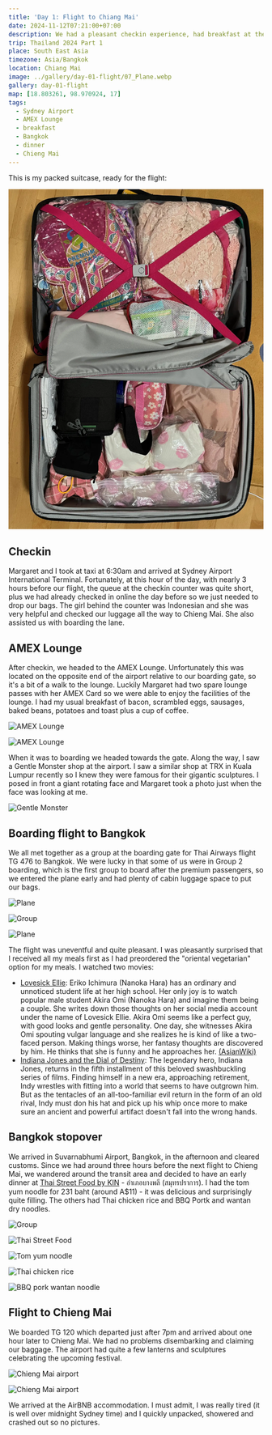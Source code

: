 ```yaml
---
title: 'Day 1: Flight to Chiang Mai'
date: 2024-11-12T07:21:00+07:00
description: We had a pleasant checkin experience, had breakfast at the AMEX lounge, before boarding a flight to Bangkok. We stopped for 3 hours in Bangkok which was enough time, before boarding a flight to Chieng Mai. We arrived safely and checked into an AirBNB house for our stay here.
trip: Thailand 2024 Part 1
place: South East Asia
timezone: Asia/Bangkok
location: Chiang Mai
image: ../gallery/day-01-flight/07_Plane.webp
gallery: day-01-flight
map: [18.803261, 98.970924, 17]
tags:
  - Sydney Airport
  - AMEX Lounge
  - breakfast
  - Bangkok
  - dinner
  - Chieng Mai
---
```


This is my packed suitcase, ready for the flight:

![Suitcase](../gallery/day-01-flight/00_Suitcase.webp)

## Checkin

Margaret and I took at taxi at 6:30am and arrived at Sydney Airport International Terminal. Fortunately, at this hour of the day, with nearly 3 hours before our flight, the queue at the checkin counter was quite short, plus we had already checked in online the day before so we just needed to drop our bags. The girl behind the counter was Indonesian and she was very helpful and checked our luggage all the way to Chieng Mai. She also assisted us with boarding the lane.

## AMEX Lounge

After checkin, we headed to the AMEX Lounge. Unfortunately this was located on the opposite end of the airport relative to our boarding gate, so it's a bit of a walk to the lounge. Luckily Margaret had two spare lounge passes with her AMEX Card so we were able to enjoy the facilities of the lounge. I had my usual breakfast of bacon, scrambled eggs, sausages, baked beans, potatoes and toast plus a cup of coffee.

![AMEX Lounge](../gallery/day-01-flight/02_AMEX_Lounge.webp)

![AMEX Lounge](../gallery/day-01-flight/03_AMEX_Lounge.webp)

When it was to boarding we headed towards the gate. Along the way, I saw a Gentle Monster shop at the airport. I saw a similar shop at TRX in Kuala Lumpur recently so I knew they were famous for their gigantic sculptures. I posed in front a giant rotating face and Margaret took a photo just when the face was looking at me.

![Gentle Monster](../gallery/day-01-flight/05_Gentle_Monster.webp)

## Boarding flight to Bangkok

We all met together as a group at the boarding gate for Thai Airways flight TG 476 to Bangkok. We were lucky in that some of us were in Group 2 boarding, which is the first group to board after the premium passengers, so we entered the plane early and had plenty of cabin luggage space to put our bags.

![Plane](../gallery/day-01-flight/04_Plane.webp)

![Group](../gallery/day-01-flight/06_Group.webp)

![Plane](../gallery/day-01-flight/07_Plane.webp)

The flight was uneventful and quite pleasant. I was pleasantly surprised that I received all my meals first as I had preordered the "oriental vegetarian" option for my meals. I watched two movies:

- [Lovesick Ellie](https://www.dailymotion.com/video/x95s79u): Eriko Ichimura (Nanoka Hara) has an ordinary and unnoticed student life at her high school. Her only joy is to watch popular male student Akira Omi (Nanoka Hara) and imagine them being a couple. She writes down those thoughts on her social media account under the name of Lovesick Ellie. Akira Omi seems like a perfect guy, with good looks and gentle personality. One day, she witnesses Akira Omi spouting vulgar language and she realizes he is kind of like a two-faced person. Making things worse, her fantasy thoughts are discovered by him. He thinks that she is funny and he approaches her. [(AsianWiki)](https://asianwiki.com/Lovesick_Ellie)
- [Indiana Jones and the Dial of Destiny](https://www.imdb.com/title/tt28194558/): The legendary hero, Indiana Jones, returns in the fifth installment of this beloved swashbuckling series of films. Finding himself in a new era, approaching retirement, Indy wrestles with fitting into a world that seems to have outgrown him. But as the tentacles of an all-too-familiar evil return in the form of an old rival, Indy must don his hat and pick up his whip once more to make sure an ancient and powerful artifact doesn't fall into the wrong hands.

## Bangkok stopover

We arrived in Suvarnabhumi Airport, Bangkok, in the afternoon and cleared customs. Since we had around three hours before the next flight to Chieng Mai, we wandered around the transit area and decided to have an early dinner at [Thai Street Food by KIN](https://bester-eats.com/en/restaurant/111499/) - อำเภอบางพลี (สมุทรปราการ). I had the tom yum noodle for 231 baht (around A$11) - it was delicious and surprisingly quite filling. The others had Thai chicken rice and BBQ Portk and wantan dry noodles.

![Group](../gallery/day-01-flight/11_Group.webp)

![Thai Street Food](../gallery/day-01-flight/15_Thai_Street_Food.webp)

![Tom yum noodle](../gallery/day-01-flight/12_Tom_yum_noodle.webp)

![Thai chicken rice](../gallery/day-01-flight/13_Chicken_rice.webp)

![BBQ pork wantan noodle](../gallery/day-01-flight/14_BBQ_pork_wantan_noodle.webp)

## Flight to Chieng Mai

We boarded TG 120 which departed just after 7pm and arrived about one hour later to Chieng Mai. We had no problems disembarking and claiming our baggage. The airport had quite a few lanterns and sculptures celebrating the upcoming festival.

![Chieng Mai airport](../gallery/day-01-flight/21_Chiangmai_airport.webp)

![Chieng Mai airport](../gallery/day-01-flight/22_Chiangmai_airport.webp)

We arrived at the AirBNB accommodation. I must admit, I was really tired (it is well over midnight Sydney time) and I quickly unpacked, showered and crashed out so no pictures.

